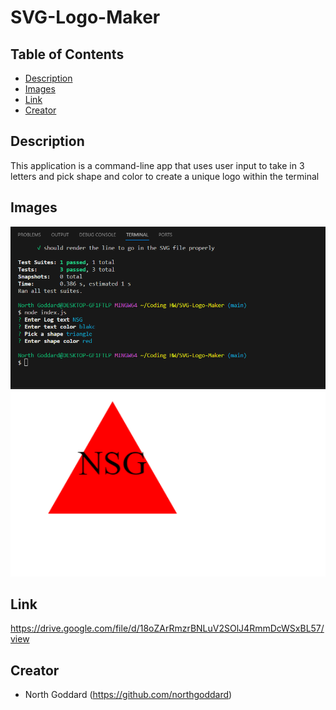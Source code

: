 # SVG-Logo-Maker

## Table of Contents 

- [Description](#description)
- [Images](#description)
- [Link](#link)
- [Creator](#creator)

## Description

This application is a command-line app that uses user input to take in 3 letters and pick shape and color to create a unique logo within the terminal


## Images
<img width="720" alt="Screenshot" src="Screenshot 1.png" >
<img width="720" alt="Screenshot" src="Screenshot 2.png" >

## Link 

https://drive.google.com/file/d/18oZArRmzrBNLuV2SOlJ4RmmDcWSxBL57/view

## Creator

- North Goddard (https://github.com/northgoddard)